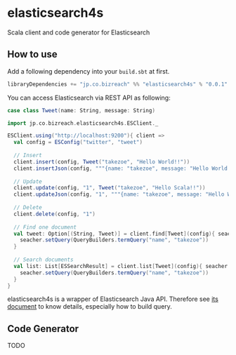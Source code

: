 elasticsearch4s
===============

Scala client and code generator for Elasticsearch

## How to use

Add a following dependency into your `build.sbt` at first.

```scala
libraryDependencies += "jp.co.bizreach" %% "elasticsearch4s" % "0.0.1"
```

You can access Elasticsearch via REST API as following:

```scala
case class Tweet(name: String, message: String)

import jp.co.bizreach.elasticsearch4s.ESClient._

ESClient.using("http://localhost:9200"){ client =>
  val config = ESConfig("twitter", "tweet")
  
  // Insert
  client.insert(config, Tweet("takezoe", "Hello World!!"))
  client.insertJson(config, """{name: "takezoe", message: "Hello World!!"}""")
  
  // Update
  client.update(config, "1", Tweet("takezoe", "Hello Scala!!"))
  client.updateJson(config, "1", """{name: "takezoe", message: "Hello World!!"}""")
  
  // Delete
  client.delete(config, "1")
  
  // Find one document
  val tweet: Option[(String, Tweet)] = client.find[Tweet](config){ seacher =>
    seacher.setQuery(QueryBuilders.termQuery("name", "takezoe"))
  }
  
  // Search documents
  val list: List[ESSearchResult] = client.list[Tweet](config){ seacher =>
    seacher.setQuery(QueryBuilders.termQuery("name", "takezoe"))
  }
}
```

elasticsearch4s is a wrapper of Elasticsearch Java API. Therefore see [its document]( http://www.elasticsearch.org/guide/en/elasticsearch/client/java-api/current/) to know details, especially how to build query.

## Code Generator

TODO
